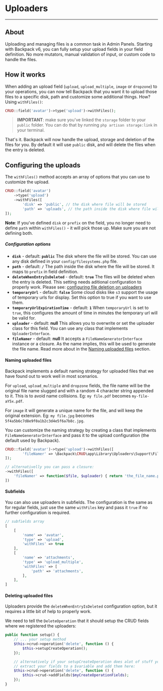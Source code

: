 # Uploaders

---

<a name="upload-about"></a>
## About

Uploading and managing files is a common task in Admin Panels. Starting with Backpack v6, you can fully setup your upload fields in your field definition. No more mutators, manual validation of input, or custom code to handle the files.

<a name="upload-how-it-works"></a>
## How it works

When adding an upload field (`upload`, `upload_multiple`, `image` or `dropzone`) to your operations, you can now tell Backpack that you want it to upload those files to a specific disk, path and customize some additional things. How? Using `withFiles()`:
    
```php
CRUD::field('avatar')->type('upload')->withFiles();
```
> **IMPORTANT**: make sure you've linked the `storage` folder to your `public` folder. You can do that by running `php artisan storage:link` in your terminal.

That's it. Backpack will now handle the upload, storage and deletion of the files for you. By default it will use `public` disk, and will delete the files when the entry is deleted.

<a name="upload-configuration"></a>
## Configuring the uploads

The `withFiles()` method accepts an array of options that you can use to customize the upload. 

```php
CRUD::field('avatar')
    ->type('upload')
    ->withFiles([
        'disk' => 'public', // the disk where file will be stored
        'path' => 'uploads', // the path inside the disk where file will be stored
]);
```
**Note**: If you've defined `disk` or `prefix` on the field, you no longer need to define `path` within `withFiles()` - it will pick those up. Make sure you are not defining both.


##### Configuration options

- **`disk`** - default: **`public`**
The disk where the file will be stored. You can use any disk defined in your `config/filesystems.php` file.
- **`path`** - default: **`/`**
The path inside the disk where the file will be stored. It maps to `prefix` in field definition.
- **`deleteWhenEntryIsDeleted`** - default: **`true`**
The files will be deleted when the entry is deleted. This setting needs aditional configuration to properly work. Please see: [configuring file deletion on uploaders](#deleting-uploaded-files) 
- **`temporaryUrl`** - default: **`false`**
Some cloud disks like `s3` support the usage of temporary urls for display. Set this option to true if you want to use them.
- **`temporaryUrlExpirationTime`** - default: **`1`**
When `temporaryUrl` is set to `true`, this configures the amount of time in minutes the temporary url will be valid for.
- **`uploader`** - default: **null**
This allows you to overwrite or set the uploader class for this field. You can use any class that implements `UploaderInterface`.
- **`fileNamer`** - default: **null**
It accepts a `FileNameGeneratorInterface` instance or a closure. As the name implies, this will be used to generate the file name. Read more about in the [Naming uploaded files](#upload-name-files) section.

<a name="upload-name-files"></a>
#### Naming uploaded files

Backpack implements a default naming strategy for uploaded files that we have found out to work well in most scenarios. 

For `upload`, `upload_multiple` and `dropzone` fields, the file name will be the original file name slugged and with a random 4 character string appended to it. This is to avoid name collisions. Eg: `my file.pdf` becomes `my-file-aY5x.pdf`.

For `image` it will generate a unique name for the file, and will keep the original extension. Eg: `my file.jpg` becomes `5f4a5b6c7d8e9f0a1b2c3d4e5f6a7b8c.jpg`.

You can customize the naming strategy by creating a class that implements `FileNameGeneratorInterface` and pass it to the upload configuration (the default used by Backpack).

```php
CRUD::field('avatar')->type('upload')->withFiles([
        'fileNamer' => \Backpack\CRUD\app\Library\Uploaders\Support\FileNameGenerator::class,
]);

// alternativelly you can pass a closure:
->withFiles([
    'fileNamer' => function($file, $uploader) { return 'the_file_name.png'; },
])
```
<a name="uploads-in-subfields"></a>
#### Subfields

You can also use uploaders in subfields. The configuration is the same as for regular fields, just use the same `withFiles` key and pass it `true` if no further configuration is required.

```php
// subfields array
[
    [
        'name' => 'avatar',
        'type' => 'upload', 
        'withFiles' => true 
    ],
    [
        'name' => 'attachments',
        'type' => 'upload_multiple', 
        'withFiles' => [
            'path' => 'attachments',
        ],
    ],
]
```

<a name="uploads-delete-files"></a>
#### Deleting uploaded files

Uploaders provide the `deleteWhenEntryIsDeleted` configuration option, but it requires a little bit of help to properly work.

We need to tell the `DeleteOperation` that it should setup the CRUD fields where we registered the uploaders:

```php
public function setup() {
    // ... your setup method
    $this->crud->operation('delete', function () {
        $this->setupCreateOperation();
    });

    // alternatively if your setupCreateOperation does alot of stuff your can
    // extract your fields to a $variable and add them here:
    $this->crud->operation('delete', function () {
        $this->crud->addFields($myCreateOperationFields);
    });  
}
```